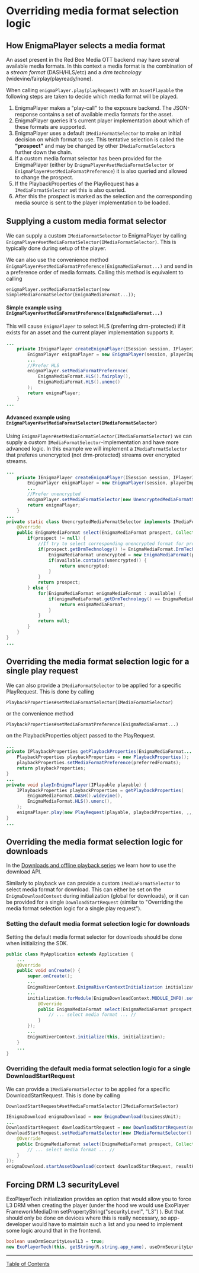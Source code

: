 <!--
SPDX-FileCopyrightText: 2024 Red Bee Media Ltd <https://www.redbeemedia.com/>

SPDX-License-Identifier: MIT
-->

# Overriding media format selection logic
## How EnigmaPlayer selects a media format

An asset present in the Red Bee Media OTT backend may have several available media formats. In this context
a media format is the combination of a *stream format* (DASH/HLS/etc) and a *drm technology* (widevine/fairplay/playready/none).

When calling `enigmaPlayer.play(playRequest)` with an `AssetPlayable` the following steps are taken
to decide which media format will be played.
1. EnigmaPlayer makes a "play-call" to the exposure backend. The JSON-response contains a set of
available media formats for the asset.
1. EnigmaPlayer queries it's current player implementation about which of these formats are supported.
1. EnigmaPlayer uses a default `IMediaFormatSelector` to make an initial decision on which format to use.
This tentative selection is called the **"prospect"** and may be changed by other `IMediaFormatSelector`s
further down the chain.
1. If a custom media format selector has been provided for the EnigmaPlayer
(either by `EnigmaPlayer#setMediaFormatSelector` or `EnigmaPlayer#setMediaFormatPreference`) it is also
queried and allowed to change the prospect.
1. If the PlaybackProperties of the PlayRequest has a `IMediaFormatSelector` set this is also queried.
1. After this the prospect is marked as the selection and the corresponding media source is sent to
the player implementation to be loaded.

## Supplying a custom media format selector

We can supply a custom `IMediaFormatSelector` to EnigmaPlayer by
calling `EnigmaPlayer#setMediaFormatSelector(IMediaFormatSelector)`. This is typically done during setup of the player.

We can also use the convenience method `EnigmaPlayer#setMediaFormatPreference(EnigmaMediaFormat...)`
and send in a preference order of media formats. Calling this method is equivalent to calling
```
enigmaPlayer.setMediaFormatSelector(new SimpleMediaFormatSelector(EnigmaMediaFormat...));
```

#### Simple example using `EnigmaPlayer#setMediaFormatPreference(EnigmaMediaFormat...)`

This will cause `EnigmaPlayer` to select HLS (preferring drm-protected) if it exists for an asset
and the current player implementation supports it.

```java
...
    private IEnigmaPlayer createEnigmaPlayer(ISession session, IPlayerImplementation playerImplementation) {
        EnigmaPlayer enigmaPlayer = new EnigmaPlayer(session, playerImplementation);
        ...
        //Prefer HLS
        enigmaPlayer.setMediaFormatPreference(
            EnigmaMediaFormat.HLS().fairplay(),
            EnigmaMediaFormat.HLS().unenc()
        );
        return enigmaPlayer;
    }
...
```

#### Advanced example using `EnigmaPlayer#setMediaFormatSelector(IMediaFormatSelector)`

Using `EnigmaPlayer#setMediaFormatSelector(IMediaFormatSelector)` we can supply a custom
`IMediaFormatSelector`-implementation and have more advanced logic. In this example we will
implement a `IMediaFormatSelector` that preferes unencrypted (not drm-protected) streams over
encrypted streams.

```java
...
    private IEnigmaPlayer createEnigmaPlayer(ISession session, IPlayerImplementation playerImplementation) {
        EnigmaPlayer enigmaPlayer = new EnigmaPlayer(session, playerImplementation);
        ...
        //Prefer unencrypted
        enigmaPlayer.setMediaFormatSelector(new UnencryptedMediaFormatSelector());
        return enigmaPlayer;
    }
...
private static class UnencryptedMediaFormatSelector implements IMediaFormatSelector {
    @Override
    public EnigmaMediaFormat select(EnigmaMediaFormat prospect, Collection<EnigmaMediaFormat> available) {
        if(prospect != null) {
            //If try to select corresponding unencrypted format for prospect
            if(prospect.getDrmTechnology() != EnigmaMediaFormat.DrmTechnology.NONE) {
                EnigmaMediaFormat unencrypted = new EnigmaMediaFormat(prospect.getStreamFormat(), EnigmaMediaFormat.DrmTechnology.NONE);
                if(available.contains(unencrypted)) {
                    return unencrypted;
                }
            }
            return prospect;
        } else {
            for(EnigmaMediaFormat enigmaMediaFormat : available) {
                if(enigmaMediaFormat.getDrmTechnology() == EnigmaMediaFormat.DrmTechnology.NONE) {
                    return enigmaMediaFormat;
                }
            }
            return null;
        }
    }
}
...
```

## Overriding the media format selection logic for a single play request

We can also provide a `IMediaFormatSelector` to be applied for a specific PlayRequest. This is
done by calling

`PlaybackProperties#setMediaFormatSelector(IMediaFormatSelector)`

or the convenience method

`PlaybackProperties#setMediaFormatPreference(EnigmaMediaFormat...)`

on the PlaybackProperties object passed to the PlayRequest.

```java
...
private IPlaybackProperties getPlaybackProperties(EnigmaMediaFormat... preferredFormats) {
    PlaybackProperties playbackProperties = new PlaybackProperties();
    playbackProperties.setMediaFormatPreference(preferredFormats);
    return playbackProperties;
}
...
private void playInEnigmaPlayer(IPlayable playable) {
    IPlaybackProperties playbackProperties = getPlaybackProperties(
        EnigmaMediaFormat.DASH().widevine(),
        EnigmaMediaFormat.HLS().unenc(),
    );
    enigmaPlayer.play(new PlayRequest(playable, playbackProperties, ,,,));
}
...
```

## Overriding the media format selection logic for downloads

In the [Downloads and offline playback series](../index.md#downloads-and-offline-playback-series) we learn how to use the download API.

Similarly to playback we can provide a custom `IMediaFormatSelector` to select media format for
download. This can either be set on the `EnigmaDownloadContext` during initialization
(global for downloads), or it can be provided for a single `DownloadStartRequest` (similar to
"Overriding the media format selection logic for a single play request").

### Setting the default media format selection logic for downloads

Setting the default media format selector for downloads should be done when initializing the SDK.

```java
public class MyApplication extends Application {
    ...
    @Override
    public void onCreate() {
        super.onCreate();
        ...
        EnigmaRiverContext.EnigmaRiverContextInitialization initialization = new EnigmaRiverContext.EnigmaRiverContextInitialization(exposureBaseUrl);
        ...
        initialization.forModule(EnigmaDownloadContext.MODULE_INFO).setDefaultDownloadFormatSelector(new IMediaFormatSelector() {
            @Override
            public EnigmaMediaFormat select(EnigmaMediaFormat prospect, Collection<EnigmaMediaFormat> available) {
                // ... select media format ... //
            }
        });
        ...
        EnigmaRiverContext.initialize(this, initialization);
    }
    ...
}
```

### Overriding the default media format selection logic for a single DownloadStartRequest

We can provide a `IMediaFormatSelector` to be applied for a specific DownloadStartRequest. This is
done by calling

`DownloadStartRequest#setMediaFormatSelector(IMediaFormatSelector)`

```java
IEnigmaDownload enigmaDownload = new EnigmaDownload(businessUnit);
...
DownloadStartRequest downloadStartRequest = new DownloadStartRequest(assetId, session);
downloadStartRequest.setMediaFormatSelector(new IMediaFormatSelector() {
    @Override
    public EnigmaMediaFormat select(EnigmaMediaFormat prospect, Collection<EnigmaMediaFormat> available) {
        // ... select media format ... //
    }
});
enigmaDownload.startAssetDownload(context downloadStartRequest, resultHandler);
```

## Forcing DRM L3 securityLevel

ExoPlayerTech initialization provides an option that would allow you to force L3 DRM when creating the player (under the hood we would use ExoPlayer FrameworkMediaDrm setPropertyString("securityLevel", "L3") ). 
But that should only be done on devices where this is really necessary, so app-developer would have to maintain such a list and you need to implement some logic around that in the frontend.


```java
boolean useDrmSecurityLevelL3 = true;
new ExoPlayerTech(this, getString(R.string.app_name), useDrmSecurityLevelL3)

```


___
[Table of Contents](../index.md)<br/>
